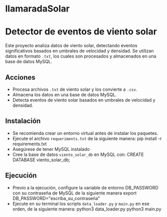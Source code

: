 # llamaradaSolar

# Detector de eventos de viento solar  

Este proyecto analiza datos de viento solar, detectando eventos significativos basados en umbrales de velocidad y densidad. Se utilizan datos en formato `.txt`, los cuales son procesados y almacenados en una base de datos MySQL.

## Acciones
- Procesa archivos `.txt` de viento solar y los convierte a `.csv`.  
- Almacena los datos en una base de datos MySQL.  
- Detecta eventos de viento solar basados en umbrales de velocidad y densidad.  

## Instalación
- Se recomienda crear un entorno virtual antes de instalar los paquetes.
- Ejecute el archivo `requeriments.txt` de la siguiente manera:
  pip install -r requirements.txt
- Asegúrese de tener MySQL instalado
- Cree la base de datos `viento_solar_db` en MySQL con:
  CREATE DATABASE viento_solar_db;

## Ejecución
- Previo a la ejecución, configure la variable de entorno DB_PASSWORD con su contraseña de MySQL de la siguiente manera
  export DB_PASSWORD="escriba_su_contraseña"
- Ejecute en su terminal los scripts `data_loader.py` y `main.py` en ese orden, de la siguiente manera: 
  python3 data_loader.py
  python3 main.py
